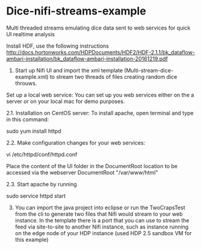 # Dice-nifi-streams-example
Multi threaded streams emulating dice data sent to web services for quick UI realtime analysis

Install HDF, use the following instructions
http://docs.hortonworks.com/HDPDocuments/HDF2/HDF-2.1.1/bk_dataflow-ambari-installation/bk_dataflow-ambari-installation-20161219.pdf

1. Start up Nifi UI and import the xml template (Multi-stream-dice-example.xml) to stream two threads of files creating random dice throuws.

Set up a local web service: You can set up you web services either on the a server or on your local mac for demo purposes.

2.1. Installation on CentOS server: To install apache, open terminal and type in this command:

sudo yum install httpd

2.2. Make configuration changes for your web services:

vi /etc/httpd/conf/httpd.conf

Place the content of the UI folder in the DocumentRoot location to be accessed via the webserver DocumentRoot "/var/www/html"

2.3. Start apache by running

sudo service httpd start

3. You can import the java project into eclipse or run the TwoCrapsTest from the cli to generate two files that Nifi would stream to your web instance. In the template there is a port that you can use to stream the feed via site-to-site to another Nifi instance, such as instance running on the edge node of your HDP instance (used HDP 2.5 sandbox VM for this example)


